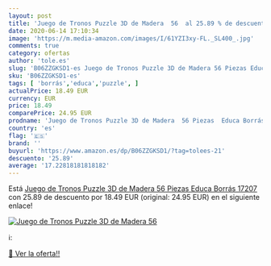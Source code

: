 ```yaml
---
layout: post
title: 'Juego de Tronos Puzzle 3D de Madera  56  al 25.89 % de descuento'
date: 2020-06-14 17:10:34
image: 'https://m.media-amazon.com/images/I/61YZI3xy-FL._SL400_.jpg'
comments: true
category: ofertas
author: 'tole.es'
slug: 'B06ZZGKSD1-es Juego de Tronos Puzzle 3D de Madera 56 Piezas Educa Borrás...'
sku: 'B06ZZGKSD1-es'
tags: [ 'borrás','educa','puzzle', ]
actualPrice: 18.49 EUR
currency: EUR
price: 18.49
comparePrice: 24.95 EUR
prodname: 'Juego de Tronos Puzzle 3D de Madera  56 Piezas  Educa Borrás 17207 '
country: 'es'
flag: '🇪🇸'
brand: ''
buyurl: 'https://www.amazon.es/dp/B06ZZGKSD1/?tag=tolees-21'
descuento: '25.89'
average: '17.22818181818182'
---
```


Está [Juego de Tronos Puzzle 3D de Madera  56 Piezas  Educa Borrás 17207 ](https://www.amazon.es/dp/B06ZZGKSD1/?tag=tolees-21) con 25.89 de descuento por 18.49 EUR (original: 24.95 EUR) en el siguiente enlace!

[![Juego de Tronos Puzzle 3D de Madera  56 ](https://m.media-amazon.com/images/I/61YZI3xy-FL._SL400_.jpg)](https://www.amazon.es/dp/B06ZZGKSD1/?tag=tolees-21)

ℹ️:


[🛒 Ver la oferta!!](https://www.amazon.es/dp/B06ZZGKSD1/?tag=tolees-21)
